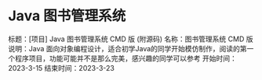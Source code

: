# Java 图书管理系统

标题：[项目] Java 图书管理系统 CMD 版 (附源码)
名称：图书管理系统 CMD 版
说明：Java 面向对象编程设计，适合初学Java的同学开始模仿制作，阅读的第一个程序项目，功能可能并不是那么完美，感兴趣的同学可以参考
开始时间：2023-3-15
结束时间：2023-3-23
